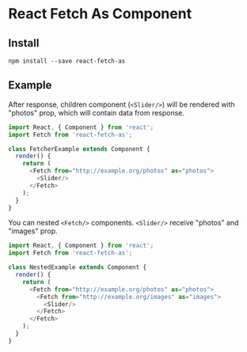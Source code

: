 # React Fetch As Component
## Install
```
npm install --save react-fetch-as
```

## Example

After response, children component (`<Slider/>`) will be rendered with "photos" prop, which will contain data from response.
```javascript
import React, { Component } from 'react';
import Fetch from 'react-fetch-as';

class FetcherExample extends Component {
  render() {
    return (
      <Fetch from="http://example.org/photos" as="photos">
        <Slider/>
      </Fetch>
    );
  }
}
```

You can nested `<Fetch/>` components. `<Slider/>` receive "photos" and "images" prop.
```javascript
import React, { Component } from 'react';
import Fetch from 'react-fetch-as';

class NestedExample extends Component {
  render() {
    return (
      <Fetch from="http://example.org/photos" as="photos">
        <Fetch from="http://example.org/images" as="images">
          <Slider/>
        </Fetch>
      </Fetch>
    );
  }
}
```
